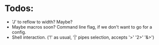 # Todos:
- 'J' to reflow to width? Maybe?
- Maybe macros soon? Command line flag, if we don't want to go for a config.
- Shell interaction. ('!' as usual, '|' pipes selection, accepts '>' '2>' '&>')
